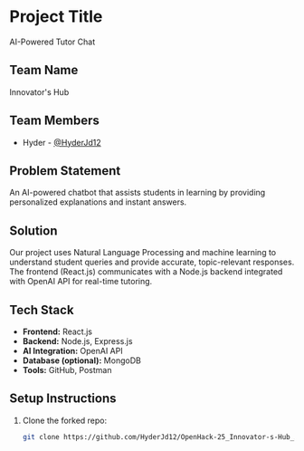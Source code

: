 # Project Title
AI-Powered Tutor Chat

## Team Name
Innovator's Hub

## Team Members
- Hyder - [@HyderJd12](https://github.com/HyderJd12)

## Problem Statement
An AI-powered chatbot that assists students in learning by providing personalized explanations and instant answers.

## Solution
Our project uses Natural Language Processing and machine learning to understand student queries and provide accurate, topic-relevant responses. The frontend (React.js) communicates with a Node.js backend integrated with OpenAI API for real-time tutoring.

## Tech Stack
- **Frontend:** React.js  
- **Backend:** Node.js, Express.js  
- **AI Integration:** OpenAI API  
- **Database (optional):** MongoDB  
- **Tools:** GitHub, Postman

## Setup Instructions
1. Clone the forked repo:
   ```bash
   git clone https://github.com/HyderJd12/OpenHack-25_Innovator-s-Hub_Ai-Powered-tutor-chat.git
